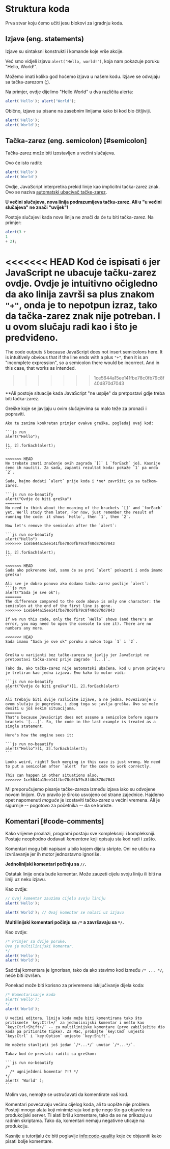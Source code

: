 # Struktura koda

Prva stvar koju ćemo učiti jesu blokovi za igradnju koda.

## Izjave (eng. statements)

Izjave su sintaksni konstrukti i komande koje vrše akcije.

Već smo vidjeli izjavu `alert('Hello, world!')`, koja nam pokazuje poruku "Hello, World!".

Možemo imati koliko god hoćemo izjava u našem kodu. Izjave se odvajaju sa tačka-zarezom (;).

Na primjer, ovdje dijelimo "Hello World" u dva različita alerta:

```js run no-beautify
alert('Hello'); alert('World');
```

Obično, izjave su pisane na zasebnim linijama kako bi kod bio čitljiviji.

```js run no-beautify
alert('Hello');
alert('World');
```

## Tačka-zarez (eng. semicolon) [#semicolon]

Tačka-zarez može biti izostavljen u većini slučajeva.

Ovo će isto raditi:

```js run no-beautify
alert('Hello')
alert('World')
```

Ovdje, JavaScript interpretira prekid linije kao implicitni tačka-zarez znak. Ovo se naziva [automatski ubacivač tačke-zarez](https://tc39.github.io/ecma262/#sec-automatic-semicolon-insertion).

**U večini slučajeva, nova linija podrazumijeva tačku-zarez. Ali u "u većini slučajeva" ne znači "uvijek"!**

Postoje slučajevi kada nova linija ne znači da će tu biti tačka-zarez. Na primjer:

```js run no-beautify
alert(3 +
1
+ 2);
```

<<<<<<< HEAD
Kod će ispisati `6` jer JavaScript ne ubacuje tačku-zarez ovdje. Ovdje je intuitivno očigledno da ako linija završi sa plus znakom `"+"`, onda je to nepotpun izraz, tako da tačka-zarez znak nije potreban. I u ovom slučaju radi kao i što je predviđeno.
=======
The code outputs `6` because JavaScript does not insert semicolons here. It is intuitively obvious that if the line ends with a plus `"+"`, then it is an "incomplete expression", so a semicolon there would be incorrect. And in this case, that works as intended.
>>>>>>> 1ce5644a15ee141fbe78c0fb79c8f40d870d7043

**Ali postoje situacije kada JavaScript "ne uspije" da pretpostavi gdje treba biti tačka-zarez.

Greške koje se javljaju u ovim slučajevima su malo teže za pronaći i popraviti.

````smart header="Primjer greške"
Ako te zanima konkretan primjer ovakve greške, pogledaj ovaj kod:

```js run
alert("Hello");

[1, 2].forEach(alert);
```

<<<<<<< HEAD
Ne trebate znati značenje ovih zagrada `[]` i `forEach` još. Kasnije ćemo ih naučiti. Za sada, zapamti rezultat koda: pokaže `1` pa onda `2`.

Sada, hajmo dodati `alert` prije koda i *ne* završiti ga sa tačkom-zarez.

```js run no-beautify
alert("Ovdje će biti greška")
=======
No need to think about the meaning of the brackets `[]` and `forEach` yet. We'll study them later. For now, just remember the result of running the code: it shows `Hello`, then `1`, then `2`.

Now let's remove the semicolon after the `alert`:

```js run no-beautify
alert("Hello")
>>>>>>> 1ce5644a15ee141fbe78c0fb79c8f40d870d7043

[1, 2].forEach(alert);
```

<<<<<<< HEAD
Sada ako pokrenemo kod, samo će se prvi `alert` pokazati i onda imamo grešku!

Ali sve je dobro ponovo ako dodamo tačku-zarez poslije `alert`:
```js run
alert("Sada je sve ok");
=======
The difference compared to the code above is only one character: the semicolon at the end of the first line is gone.
>>>>>>> 1ce5644a15ee141fbe78c0fb79c8f40d870d7043

If we run this code, only the first `Hello` shows (and there's an error, you may need to open the console to see it). There are no numbers any more.

<<<<<<< HEAD
Sada imamo "Sada je sve ok" poruku a nakon toga `1` i `2`.


Greška u varijanti bez tačke-zareza se javlja jer JavaScript ne pretpostavi tačku-zarez prije zagrade `[...]`.

Tako da, ako tačka-zarez nije automatski ubačena, kod u prvom primjeru je tretiran kao jedna izjava. Evo kako to motor vidi:

```js run no-beautify
alert("Ovdje će biti greška")[1, 2].forEach(alert)
```

Ali trebaju biti dvije različite izjave, a ne jedna. Povezivanje u ovom slučaju je pogrešno, i zbog toga se javlja greška. Ovo se može desiti u još nekim situacijama.
=======
That's because JavaScript does not assume a semicolon before square brackets `[...]`. So, the code in the last example is treated as a single statement.

Here's how the engine sees it:

```js run no-beautify
alert("Hello")[1, 2].forEach(alert);
```

Looks weird, right? Such merging in this case is just wrong. We need to put a semicolon after `alert` for the code to work correctly.

This can happen in other situations also.
>>>>>>> 1ce5644a15ee141fbe78c0fb79c8f40d870d7043
````

Mi preporučujemo pisanje tačke-zareza između izjava iako su odvojene novom linijom. Ovo pravilo je široko usvojeno od strane zajednice. Hajdemo opet napomenuti *moguće* je izostaviti tačku-zarez u većini vremena. Ali je sigurnije -- pogotovo za početnika -- da se koriste.

## Komentari [#code-comments]

Kako vrijeme proalazi, programi postaju sve kompleksniji i kompleksniji. Postaje neophodno dodavati *komentare* koji opisuju sta kod radi i zašto.

Komentari mogu biti napisani u bilo kojem dijelu skripte. Oni ne utiču na izvršavanje jer ih motor jednostavno ignoriše.

**Jednolinijski komentari počinju sa `//`.**

Ostatak linije onda bude komentar. Može zauzeti cijelu svoju liniju ili biti na liniji uz neku izjavu.

Kao ovdje:
```js run
// Ovaj komentar zauzima cijelu svoju liniju
alert('Hello');

alert('World'); // Ovaj komentar se nalazi uz izjavu
```

**Multilinijski komentari počinju sa <code>/&#42;</code> a završavaju sa <code>&#42;/</code>.**

Kao ovdje:

```js run
/* Primjer sa dvije poruke.
Ovo je multilinijski komentar.
*/
alert('Hello');
alert('World');
```

Sadržaj komentara je ignorisan, tako da ako stavimo kod između <code>/&#42; ... &#42;/</code>, neće biti izvršen.

Ponekad može biti korisno za privremeno isključivanje dijela koda:

```js run
/* Komentarisanje koda
alert('Hello');
*/
alert('World');
```

```smart header="Koristite prečice!"
U većini editora, linija koda može biti komentirana tako što pritisnete `key:Ctrl+/` za jednolinijski komentar i nešto kao `key:Ctrl+Shift+/` -- za multilinijske komentare (prvo zabilježite dio koda pa pritisnite tipke). Za Mac, probajte `key:Cmd` umjesto `key:Ctrl` i `key:Option` umjesto `key:Shift`.
```

````warn header="Ugniježdeni komentari nisu podržani!"
Ne možete stavljati još jedan `/*...*/` unutar `/*...*/`.

Takav kod će prestati raditi sa greškom:

```js run no-beautify
/*
  /* ugniježdeni komentar ?!? */
*/
alert( 'World' );
```
````

Molim vas, nemojte se ustručavati da komentirate vaš kod.

Komentari povećavaju većinu cijelog koda, ali to uopšte nije problem. Postoji mnogo alata koji minimiziraju kod prije nego što ga objavite na produkcijski server. Ti alati brišu komentare, tako da se ne prikazuju u radnim skriptama. Tako da, komentari nemaju negativne uticaje na produkciju.

Kasnije u tutorijalu će biti poglavlje <info:code-quality> koje će objasniti kako pisati bolje komentare.

